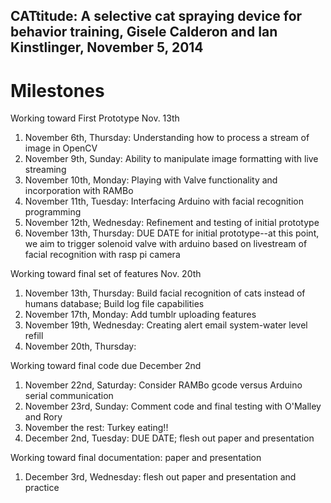 CATtitude: A selective cat spraying device for behavior training, Gisele Calderon and Ian Kinstlinger, November 5, 2014
----

Milestones
========

Working toward First Prototype Nov. 13th
1. November 6th, Thursday: Understanding how to process a stream of image in OpenCV
1. November 9th, Sunday: Ability to manipulate image formatting with live streaming
1. November 10th, Monday: Playing with Valve functionality and incorporation with RAMBo 
1. November 11th, Tuesday: Interfacing Arduino with facial recognition programming
1. November 12th, Wednesday: Refinement and testing of initial prototype 
1. November 13th, Thursday: DUE DATE for initial prototype--at this point, we aim to trigger solenoid valve with arduino based on livestream of facial recognition with rasp pi camera

Working toward final set of features Nov. 20th
1. November 13th, Thursday: Build facial recognition of cats instead of humans database; Build log file capabilities 
1. November 17th, Monday:  Add tumblr uploading features
1. November 19th, Wednesday: Creating alert email system-water level refill
1. November 20th, Thursday:

Working toward final code due December 2nd
1. November 22nd, Saturday: Consider RAMBo gcode versus Arduino serial communication
1. November 23rd, Sunday: Comment code and final testing with O'Malley and Rory
1. November the rest: Turkey eating!!
1. December 2nd, Tuesday: DUE DATE; flesh out paper and presentation

Working toward final documentation: paper and presentation
1. December 3rd, Wednesday: flesh out paper and presentation and practice


